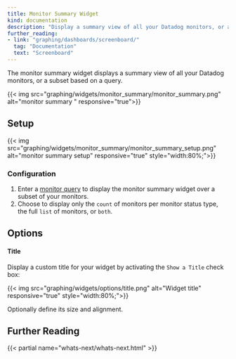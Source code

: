 ```yaml
---
title: Monitor Summary Widget
kind: documentation
description: "Display a summary view of all your Datadog monitors, or a subset based on a query."
further_reading:
- link: "graphing/dashboards/screenboard/"
  tag: "Documentation"
  text: "Screenboard"
---
```


The monitor summary widget displays a summary view of all your Datadog monitors, or a subset based on a query.

{{< img src="graphing/widgets/monitor_summary/monitor_summary.png" alt="monitor summary " responsive="true">}}

## Setup

{{< img src="graphing/widgets/monitor_summary/monitor_summary_setup.png" alt="monitor summary setup" responsive="true" style="width:80%;">}}

### Configuration

1. Enter a [monitor query][1] to display the monitor summary widget over a subset of your monitors.
2. Choose to display only the `count` of monitors per monitor status type, the full `list` of monitors, or `both`.
 
## Options
#### Title

Display a custom title for your widget by activating the `Show a Title` check box:

{{< img src="graphing/widgets/options/title.png" alt="Widget title" responsive="true" style="width:80%;">}}

Optionally define its size and alignment.

## Further Reading

{{< partial name="whats-next/whats-next.html" >}}

[1]: /monitors/manage_monitor
